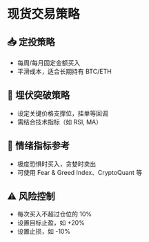 # 现货交易策略

## 📥 定投策略

- 每周/每月固定金额买入
- 平滑成本，适合长期持有 BTC/ETH

## 🎯 埋伏突破策略

- 设定关键价格支撑位，挂单等回调
- 需结合技术指标（如 RSI, MA）

## 🧠 情绪指标参考

- 极度恐惧时买入，贪婪时卖出
- 可使用 Fear & Greed Index、CryptoQuant 等

## ⚠️ 风险控制

- 每次买入不超过仓位的 10%
- 设置目标止盈，如 +20%
- 设置止损，如 -10%
